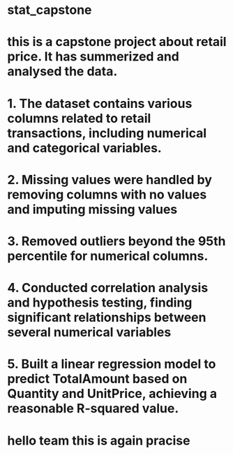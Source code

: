 # stat_capstone
# this is a capstone project about retail price. It has summerized and analysed the data. 

# 1. The dataset contains various columns related to retail transactions, including numerical and categorical variables.
# 2. Missing values were handled by removing columns with no values and imputing missing values
# 3. Removed outliers beyond the 95th percentile for numerical columns.
# 4. Conducted correlation analysis and hypothesis testing, finding significant relationships between several numerical variables
# 5. Built a linear regression model to predict TotalAmount based on Quantity and UnitPrice, achieving a reasonable R-squared value.
# hello team this is again pracise